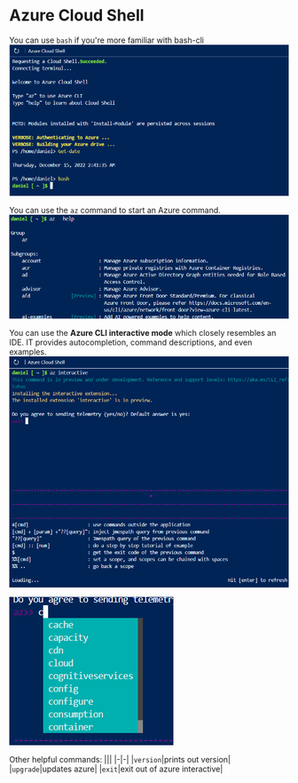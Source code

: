 # Azure Cloud Shell

You can use `bash` if you're more familiar with bash-cli
![](.imgs/azureshell1.png)

You can use the `az` command to start an Azure command.
![](.imgs/azureshell-az.png)

You can use the **Azure CLI interactive mode** which closely resembles an IDE. IT provides autocompletion, command descriptions, and even examples.
![](.imgs/azureshell-az-interactive.png)

![](.imgs/azureshell-az-interactive-autocomplete.png)

Other helpful commands:
|||
|-|-|
|`version`|prints out version|
|`upgrade`|updates azure|
|`exit`|exit out of azure interactive|